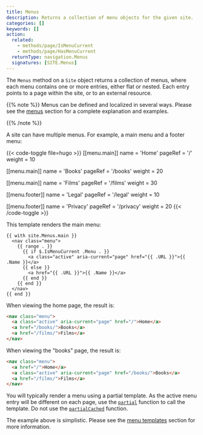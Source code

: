 ```yaml
---
title: Menus
description: Returns a collection of menu objects for the given site.
categories: []
keywords: []
action:
  related:
    - methods/page/IsMenuCurrent
    - methods/page/HasMenuCurrent
  returnType: navigation.Menus
  signatures: [SITE.Menus]
---
```


The `Menus` method on a `Site` object returns a collection of menus, where each menu contains one or more entries, either flat or nested. Each entry points to a page within the site, or to an external resource.

{{% note %}}
Menus can be defined and localized in several ways. Please see the [menus] section for a complete explanation and examples.

[menus]: /content-management/menus/
{{% /note %}}

A site can have multiple menus. For example, a main menu and a footer menu:

{{< code-toggle file=hugo >}}
[[menu.main]]
name = 'Home'
pageRef = '/'
weight = 10

[[menu.main]]
name = 'Books'
pageRef = '/books'
weight = 20

[[menu.main]]
name = 'Films'
pageRef = '/films'
weight = 30

[[menu.footer]]
name = 'Legal'
pageRef = '/legal'
weight = 10

[[menu.footer]]
name = 'Privacy'
pageRef = '/privacy'
weight = 20
{{< /code-toggle >}}

This template renders the main menu:

```go-html-template
{{ with site.Menus.main }}
  <nav class="menu">
    {{ range . }}
      {{ if $.IsMenuCurrent .Menu . }}
        <a class="active" aria-current="page" href="{{ .URL }}">{{ .Name }}</a>
      {{ else }}
        <a href="{{ .URL }}">{{ .Name }}</a>
      {{ end }}
    {{ end }}
  </nav>
{{ end }}
```

When viewing the home page, the result is:

```html
<nav class="menu">
  <a class="active" aria-current="page" href="/">Home</a>
  <a href="/books/">Books</a>
  <a href="/films/">Films</a>
</nav>
```

When viewing the "books" page, the result is:

```html
<nav class="menu">
  <a href="/">Home</a>
  <a class="active" aria-current="page" href="/books/">Books</a>
  <a href="/films/">Films</a>
</nav>
```

You will typically render a menu using a partial template. As the active menu entry will be different on each page, use the [`partial`] function to call the template. Do not use the [`partialCached`] function.

The example above is simplistic. Please see the [menu templates] section for more information.

[menu templates]: /templates/menu-templates

[`partial`]: /functions/partials/include
[`partialCached`]: /functions/partials/includecached
